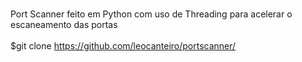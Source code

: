 <br/>Port Scanner feito em Python com uso de Threading para acelerar o escaneamento das portas<br/>
<br/> $git clone https://github.com/leocanteiro/portscanner/<br/>
